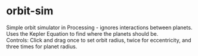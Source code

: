# orbit-sim
Simple orbit simulator in Processing - ignores interactions between planets.\
Uses the Kepler Equation to find where the planets should be.\
Controls: Click and drag once to set orbit radius, twice for eccentricity, and three times for planet radius.
